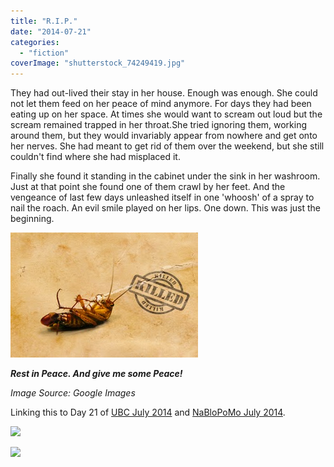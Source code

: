 ```yaml
---
title: "R.I.P."
date: "2014-07-21"
categories: 
  - "fiction"
coverImage: "shutterstock_74249419.jpg"
---
```


They had out-lived their stay in her house. Enough was enough. She could not let them feed on her peace of mind anymore. For days they had been eating up on her space. At times she would want to scream out loud but the scream remained trapped in her throat.She tried ignoring them, working around them, but they would invariably appear from nowhere and get onto her nerves. She had meant to get rid of them over the weekend, but she still couldn't find where she had misplaced it.

Finally she found it standing in the cabinet under the sink in her washroom. Just at that point she found one of them crawl by her feet. And the vengeance of last few days unleashed itself in one 'whoosh' of a spray to nail the roach. An evil smile played on her lips. One down. This was just the beginning.

[![](images/shutterstock_74249419.jpg)](http://ifsbutsandsetcs.com/wp-content/uploads/2014/07/shutterstock_74249419.jpg)

**_Rest in Peace. And give me some Peace!_**

_Image Source: Google Images_

Linking this to Day 21 of [UBC July 2014](http://ultimateblogchallenge.com/) and [NaBloPoMo July 2014](http://www.blogher.com/nablopomo-july-2014-blogroll).

[![](images/UBC-banner210.png)](http://ifsbutsandsetcs.com/wp-content/uploads/2014/07/UBC-banner210.png)

[![](images/NaBloPoMo_0714_465x287_DECADE_010.jpg)](http://ifsbutsandsetcs.com/wp-content/uploads/2014/07/NaBloPoMo_0714_465x287_DECADE_010.jpg)
